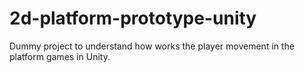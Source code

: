 # 2d-platform-prototype-unity
Dummy project to understand how works the player movement in the platform games in Unity.
